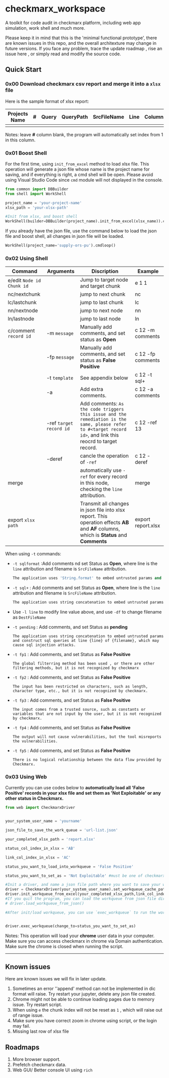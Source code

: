 # checkmarx_workspace
A toolkit for code audit in checkmarx platform, including web app simulation, work shell and much more.

Please keep it in mind that this is the 'minimal functional prototype', there are known issues in this repo, and the overall architexture may change in future versions. If you face any problem, trace the update roadmap , rise an issue here , or simply read and modify the source code.

## Quick Start

### 0x00 Download checkmarx csv report and merge it into  a `xlsx` file 

Here is the sample format of xlsx report:

| Projects  Name | #    | Query | QueryPath | SrcFileName | Line | Column | NodeId | Name | DestFileName | DestLine | DestColumn | DestNodeId | DestName | Result State | Result Severity | Status | Link | Result Status | Detection Date | Comment | Manul  Verification | Fix Evidence |
| -------------- | ---- | ----- | --------- | ----------- | ---- | ------ | ------ | ---- | ------------ | -------- | ---------- | ---------- | -------- | ------------ | --------------- | ------ | ---- | ------------- | -------------- | ------- | ------------------- | ------------ |
|                |      |       |           |             |      |        |        |      |              |          |            |            |          |              |                 |        |      |               |                |         |                     |              |

Notes: leave **#** column blank, the program will automatically set index from 1 in this column.

### 0x01 Boost Shell

For the first time, using `init_from_excel` method to load xlsx file. This operation will generate a json file whose name is the project name for saving, and if everything is right, a cmd shell will be open. Please avoid using Visual Studio Code since `cmd` module will not displayed in the console.

```python
from common import DBBuilder
from shell import WorkShell

project_name = 'your-project-name'
xlsx_path = 'your-xlsx-path'

#Init from xlsx, and boost shell
WorkShell(builder=DBBuilder(project_name).init_from_excel(xlsx_name)).cmdloop()
```

If you already have the json file, use the command below to load the json file and boost shell, all changes in json file will be loaded.

```python
WorkShell(project_name='supply-ors-pu').cmdloop()
```

### 0x02 Using Shell

| Command                      | Arguments               | Discription                                                  | Example            |
| ---------------------------- | ----------------------- | ------------------------------------------------------------ | ------------------ |
| e/edit  `Node id` `Chunk id` |                         | Jump to target node and target chunk                         | e 1 1              |
| nc/nextchunk                 |                         | jump to next chunk                                           | nc                 |
| lc/lastchunk                 |                         | jump to last chunk                                           | lc                 |
| nn/nextnode                  |                         | jump to next node                                            | nn                 |
| ln/lastnode                  |                         | jump to last node                                            | ln                 |
| c/comment `record id`        | -m `message`            | Manually add comments, and set status as **Open**            | c 12 -m comments   |
|                              | -fp `message`           | Manually add comments, and set status as **False Positive**  | c 12 -fp comments  |
|                              | -t `template`           | See appendix below                                           | c 12 -t sql+       |
|                              | -a                      | Add extra comments.                                          | c 12 -a comments   |
|                              | -ref `target record id` | Add comments: `As the code triggers this issue and the remediation is the same, please refer to #<target record id>`, and link this reocrd to target record. | c 12 -ref 13       |
|                              | -deref                  | cancle the operation of `-ref`                               | c 12 -deref        |
| merge                        |                         | automatically use `-ref` for every record in this node, checking the `line` attribution. | merge              |
| export `xlsx path`           |                         | Transmit all changes in json file into xlsx report. This operation effects **AB** and **AF** columns, which is **Status** and **Comments** | export report.xlsx |

When using `-t` commands:

- `-t sqlformat` :Add comments nd set Status as **Open**, where line is the `line` attribution and filename is `SrcFileName` attribution.

  ```python
  The application uses 'String.format' to embed untrusted params and construct sql queries at line {line} of {filename}, which may cause sql injection attacks.
  ```

- `-t sql+` : Add comments and set Status as **Open**, where line is the `line` attribution and filename is `SrcFileName` attribution.

  ```python
  The application uses string concatenation to embed untrusted params and construct sql queries at line {line} of {filename}, which may cause sql injection attacks.
  ```

- Use `-l line` to modify line value above, and use `-df` to change filename as `DestFileName`

- `-t pending` : Add comments, and set Status as **pending**

  ```
  The application uses string concatenation to embed untrusted params and construct sql queries at line {line} of {filename}, which may cause sql injection attacks.
  ```

- `-t fp1` : Add comments, and set Status as **False Positive**

  ```
  The global filterring method has been used , or there are other filtering methods, but it is not recognized by checkmarx
  ```

  

- `-t fp2` : Add comments, and set Status as **False Positive**

  ```
  The input has been restricted on characters, such as length, character type, etc., but it is not recognized by checkmarx.
  ```

  

- `-t fp3` : Add comments, and set Status as **False Positive**

  ```
  The input comes from a trusted source, such as constants or variables that are not input by the user, but it is not recognized by checkmarx.
  ```

  

- `-t fp4` : Add comments, and set Status as **False Positive**

  ```
  The output will not cause vulnerabilities, but the tool misreports the vulnerabilities.
  ```

  

- `-t fp5` : Add comments, and set Status as **False Positive**

  ```
  There is no logical relationship between the data flow provided by Checkmarx.
  ```

### 0x03 Using Web

  Currently you can use codes below to **automatically load all 'False Positive' records in your xlsx file and set them as 'Not Exploitable' or any other status in Checkmarx.** 

```python
from web import CheckmarxDriver


your_system_user_name = 'yourname'

json_file_to_save_the_work_queue = 'url-list.json'

your_completed_xlsx_path = 'report.xlsx'

status_col_index_in_xlsx = 'AB'

link_col_index_in_xlsx = 'AC'

status_you_want_to_load_into_workqueue = 'False Positive'

status_you_want_to_set_as = 'Not Exploitable' #must be one of checkmarx status

#Init a driver, and name a json file path where you want to save your work queue.
driver = CheckmarxDriver(your_system_user_name).set_workqueue_cache_path(json_file_to_save_the_work_queue)
driver.init_workqueue_from_excel(your_completed_xlsx_path,link_col_index_in_xlsx,status_col_index_in_xlsx,status_you_want_to_load_into_workqueue)
#If you quit the program, you can load the workqueue from json file directly using the method below: 
# driver.load_workqueue_from_json()

#After init/load workqueue, you can use `exec_workqueue` to run the work queue. 


driver.exec_workqueue(change_to=status_you_want_to_set_as)
```



Notes: This operation will load your **chrome** user data in your computer. Make sure you can access checkmarx in chrome via Domain authentication. Make sure the chrome is closed when running the script.

---

## Known issues 

Here are known  issues we will fix in later update.

1. Sometimes an error ''append' method can not be implemented in dic format will raise. Try restart your jupyter, delete any json file created.
2. Chrome might not be able to continue loading pages due to memory issue. Try restart script.
3. When using `e` the chunk index will not be reset as `1` ,  which will raise out of range issue. 
4. Make sure you have correct zoom in chrome using script, or the login may fail.
5. Missing last row of xlsx file

## Roadmaps

1. More browser support.
2. Prefetch checkmarx data.
3. Web GUI/ Better console UI using `rich` 

